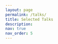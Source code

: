 ```yaml
---
layout: page
permalink: /talks/
title: Selected Talks
description:
nav: true
nav_order: 5
---
```


<head>
<style>
        #toc_container {
            background: #f9f9f9 none repeat scroll 0 0;
            border: 1px solid #aaa;
            display: table;
            font-size: 95%;
            margin-bottom: 1em;
            padding: 20px;
            padding-right: 55px;
            padding-top: 35px;
            width: auto;
        }

        .toc_title {
            font-weight: 700;
            text-align: center;
        }

        #toc_container li, #toc_container ul, #toc_container ul li {
            list-style: outside none none !important;
        }
    </style>
</head>

<body>
<p>To access the full list of my talks, please visit my <a href="https://www.slideshare.net/AnaLuPinho">SlideShare webpage</a>.</p>
<div id="toc_container">
    <p class="toc_title" style="color:black;">Contents</p>
    <ul class="toc_list">
        <li style="padding: 0.5em 0 1.5em 0"><a href="#First_Point_Header">
                1. Invited Talks </a>
                <ol>
                    <a href="#IT1">a. Deep behavioral phenotyping in functional MRI for cognitive mapping of the human brain</a>
                </ol>
                <ol>
                    <a href="#IT2">b. Individual functional atlasing of the human brain with multitask fMRI data: leveraging the IBC dataset</a>
                </ol>
                <ol>
                    <a href="#IT3">c. Individual Brain Charting, a high-resolution fMRI dataset for cognitive mapping of the human brain</a>
                </ol>
        </li>
        <li style="padding: 0 0 1em 0"><a href="#Second_Point_Header">
                2. Talks at International Conferences</a>
                <ol>
                    <a href="#TIC1">a. Segregation of functional territories in individual brains</a>
                </ol>
                <ol>
                    <a href="#TIC2">b. Individual Brain Charting dataset extension: second and third releases</a>
                </ol>
                <ol>
                    <a href="#TIC3">c. Individual Brain Charting, a high-resolution fMRI dataset for cognitive mapping of the human brain</a>
                </ol>
        </li>
    </ul>
</div>

<br /><br />
<h2 id="First_Point_Header" style="padding: 1em 0 0 0"><b>Invited Talks</b></h2>

<p id="IT1" style="padding: 5em 0 0 0">
<iframe src="//www.slideshare.net/slideshow/embed_code/key/dFzXj75ZbdBG0B" width="595" height="485" frameborder="0" marginwidth="0" marginheight="0" scrolling="no" style="border:1px solid #CCC; border-width:1px; margin-bottom:5px; max-width: 100%;" allowfullscreen> </iframe> <div style="margin-bottom:5px"> <strong> <a href="//www.slideshare.net/AnaLuPinho/deep-behavioral-phenotyping-in-functional-mri-for-cognitive-mapping-of-the-human-brain" title="Deep behavioral phenotyping in functional MRI for cognitive mapping of the human brain" target="_blank">Deep behavioral phenotyping in functional MRI for cognitive mapping of the human brain</a> </strong> from <strong><a href="//www.slideshare.net/AnaLuPinho" target="_blank">Ana Luísa Pinho</a></strong> </div>
</p>

Functional Magnetic Resonance Imaging (fMRI) provides means to characterize brain activations in response to behavior. However, cognitive neuroscience has been limited to group-level effects referring to the performance of specific tasks. To obtain the functional profile of elementary cognitive mechanisms, the combination of brain responses to many tasks is required, by pooling data or results from different single-task studies. Meta-analyses allow the accumulation of knowledge across studies. Yet, they are typically impacted not only by inter-subject and inter-site variability but also loss of information from sparse peak-coordinate representations. In this talk, I will address a battery of studies, which combine deep phenotyping and multitask-fMRI approaches to extensively investigate the functional signatures of the different components that characterize the human behavior. First, I will describe a set of experiments, based on temporally controlled task designs, reported in [1], [2] and [3], in which we leverage a collection of source task-fMRI data from the Individual Brain Charting (IBC) dataset. The main goal herein is to investigate the feasibility of performing individual functional brain atlasing, free from inter-subject and inter-site variability, as an effort to establish an univocal relationship between functional segregation of brain regions and elementary mental functions. Results show that individual topographies---common to all tasks---are consistently mapped within and, to a lesser extent, across participants. Besides, prediction scores associated with the reconstruction of contrasts of one task from the remaining ones reveal the quantitative contribution of each task to these common representations. Yet, scores decreased when subjects were permuted between train and test, confirming that topographies are driven by subject-specific variability. In addition, we demonstrate how cognitive mapping can benefit from contrasts accumulation, by analyzing the functional fingerprints of a set of individualized regions-of-interest from the language network. Second, I will describe our ongoing work on the quality-assessment and validation of a subset of tasks from IBC dataset based on naturalistic stimuli using a Fast Shared Response Model encoding experiment [4]. I will finish this presentation with some insights about the application of the aforementioned functional-atlasing techniques to probe region-specific topographies linked to a particular neurocognitive mechanism of interest.

<p>[1] <a href="https://www.doi.org/10.1002/hbm.25189">Pinho, A.L. et al. (2021) DOI: 10.1002/hbm.25189</a></p>
<p>[2] <a href="https://www.doi.org/10.1038/sdata.2018.105">Pinho, A.L. et al. (2018) DOI: 10.1038/sdata.2018.105</a></p>
<p>[3] <a href="https://www.doi.org/10.1038/s41597-020-00670-4">Pinho, A.L. et al. (2020) DOI: 10.1038/s41597-020-00670-4</a></p>
<p>[4] <a href="https://www.doi.org/10.48550/arXiv.1909.12537">Richard, H. et al. (2019) DOI: 10.48550/arXiv.1909.12537</a></p>

<p id="IT2" style="padding: 5em 0 0 0">
<iframe src="//www.slideshare.net/slideshow/embed_code/key/NzqjEK5GtgaP3I" width="595" height="485" frameborder="0" marginwidth="0" marginheight="0" scrolling="no" style="border:1px solid #CCC; border-width:1px; margin-bottom:5px; max-width: 100%;" allowfullscreen> </iframe> <div style="margin-bottom:5px"> <strong> <a href="//www.slideshare.net/AnaLuPinho/individual-functional-atlasing-of-the-human-brain-with-multitask-fmri-data-leveraging-the-ibc-dataset-239105719" title="Individual functional atlasing of the human brain with multitask fMRI data: leveraging the IBC dataset" target="_blank">Individual functional atlasing of the human brain with multitask fMRI data: leveraging the IBC dataset</a> </strong> from <strong><a href="//www.slideshare.net/AnaLuPinho" target="_blank">Ana Luísa Pinho</a></strong> </div>
</p>

Linking brain systems and mental functions requires accurate descriptions of behavioral tasks and fine demarcations of brain regions. Functional Magnetic Resonance Imaging (fMRI) has opened the possibility to investigate how brain activity is modulated by behavior. However, to date, no data collection has systematically addressed the functional mapping of cognitive mechanisms at a fine spatial scale. Most studies so far are bound to one single task, in which functional responses to a handful of contrasts are analyzed and reported as a group average brain map. The Individual Brain Charting (IBC) project stands for a high-resolution (1.5mm), multi-task fMRI dataset, intended to provide an objective basis for the establishment of a neurocognitive atlas based on the individual mapping of the human brain. This data collection refers to a permanent cohort during performance of a wide variety of tasks across many sessions. Data up to the third release---comprising 28 tasks---are publicly available in the OpenNeuro repository (ds002685). Derived statistical maps from the first and second releases can be found in NeuroVault (id6618) and they amount for 205 canonical contrasts described on the basis of 113 cognitive concepts taken from the Cognitive Atlas. These derivatives reveal all together a comprehensive brain coverage of regions engaged in cognitive processes as well as a successful encoding of the functional networks reported by the original studies. As the dataset becomes larger and the ensuing collection of concepts gets richer, finer subject-specific, cognitive topographies can be extracted from the data. We thus explore this individual-functional-atlasing approach in order to link functional segregation of specialized brain regions to elementary mental functions. Results show that individual topographies---common to all tasks---are consistently mapped within and, to a lesser extent, across participants. Besides, prediction scores associated with the reconstruction of contrasts of one task from the remaining ones reveal the quantitative contribution of each task to these common representations. Yet, scores decreased when subjects were permuted between train and test, confirming that topographies are driven by subject-specific variability. Lastly, we demonstrate how cognitive mapping can benefit from contrasts accumulation, by analyzing the functional fingerprints of a set of individualized regions-of-interest from the language network.

<p id="IT3" style="padding: 5em 0 0 0">
<iframe src="//www.slideshare.net/slideshow/embed_code/key/50HHxsdP8oaFh7" width="595" height="485" frameborder="0" marginwidth="0" marginheight="0" scrolling="no" style="border:1px solid #CCC; border-width:1px; margin-bottom:5px; max-width: 100%;" allowfullscreen> </iframe> <div style="margin-bottom:5px"> <strong> <a href="//www.slideshare.net/AnaLuPinho/individual-brain-charting-a-highresolution-fmri-dataset-for-cognitive-mapping-of-the-human-brain-132710036" title="Individual Brain Charting, a high-resolution fMRI dataset for cognitive mapping of the human brain." target="_blank">Individual Brain Charting, a high-resolution fMRI dataset for cognitive mapping of the human brain.</a> </strong> from <strong><a href="//www.slideshare.net/AnaLuPinho" target="_blank">Ana Luísa Pinho</a></strong> </div>
</p>

Linking brain systems and mental functions requires accurate descriptions of behavioral tasks and fine demarcations of brain regions. Functional Magnetic Resonance Imaging (fMRI) has contributed to the investigation of brain regions involved in a variety of cognitive processes. However, to date, no data collection has systematically addressed the functional mapping of cognitive mechanisms at a fine spatial scale. The Individual Brain Charting (IBC) project stands for a high-resolution multi-task fMRI dataset that intends to provide the objective basis toward a comprehensive functional atlas of the human brain. The data refer to a permanent cohort performing many different tasks. The large amount of task-fMRI data on the same subjects yields a precise mapping of the underlying functions, free from both inter-subject and inter-site variability. The first release of the IBC dataset consists of data acquired from thirteen participants during performance of a dozen of tasks. Raw data from this release are publicly available in the OpenNeuro repository and derived statistical maps can be found in NeuroVault. These maps reveal a successful cognitive encoding of many psychological domains in large areas of the human brain. Indeed, main findings of the original studies were replicated at higher resolution. Our results thus provide a comprehensive revision of the neural correlates underlying behavior, highlighting nonetheless the spatial variability of functional signatures between participants. In addition, this dataset supports investigations using alternative approaches to group-level analysis of task-specific studies. For instance, such rich task-wise dataset can be applied to mega-analytic encoding models towards the development of a brain-atlasing framework, by systematically mapping functional signatures associated with the cognitive components of the tasks. 

<br /><br /><br /><br /><br />
<h2 id="Second_Point_Header" style="padding: 1em 0 0 0"><b>Talks at International Conferences</b></h2>

<p id="TIC1" style="padding: 5em 0 0 0">
<iframe src="//www.slideshare.net/slideshow/embed_code/key/G2yw8PD5LRMvZj" width="595" height="485" frameborder="0" marginwidth="0" marginheight="0" scrolling="no" style="border:1px solid #CCC; border-width:1px; margin-bottom:5px; max-width: 100%;" allowfullscreen> </iframe> <div style="margin-bottom:5px"> <strong> <a href="//www.slideshare.net/AnaLuPinho/segregation-of-functional-territories-in-individual-brains" title="Segregation of functional territories in individual brains" target="_blank">Segregation of functional territories in individual brains</a> </strong> from <strong><a href="//www.slideshare.net/AnaLuPinho" target="_blank">Ana Luísa Pinho</a></strong> </div>
</p>

<p><b>Aims</b></p>
<p>FMRI allows for characterization of brain activations in response to behavior. However, cognitive neuroscience is limited to group-level effects on specific tasks. Pooling data from different task-fMRI studies free from inter-subject and inter-site variability is mandatory toward a fine functional profile of cognitive atoms. We present the Individual Brain Charting dataset --concerning fMRI data acquired at high resolution (1.5mm) in the same environment and cohort-- and investigate the feasibility of individual functional atlasing using a rich taskwise dataset.</p>

<p><b>Methods</b></p>
<p>Individual z-maps from the 60 main contrasts across tasks were estimated to capture significant functional signatures. These derivatives were analyzed as in Pinho et al. (2018). Besides, contrasts were decomposed using dictionary-learning into individual networks featuring neural correlates common to the tasks. To gain insights about these commonalities, we also reconstructed contrasts from the remaining ones in a cross-validation experiment. Additionally, we delineated the cognitive profile of 6 regions-of-interest and assessed whether voxels were correctly assigned to these regions across participants.</p>

<p><b>Results</b></p>
<p>Individual components were consistently mapped and tasks were well predicted from one another. Yet, scores decreased when subjects were permuted between train and test, showing that topographies are driven by subject-specific anatomo-functional characteristics. Additionally, characterization of regions-of-interest from many contrasts objectively establishes functional specialization, supported by prediction accuracies of voxel classification.</p>

<p><b>Conclusions</b></p>
<p>Successful predictions revealed the existence of a latent structure underlying different tasks, illustrating the benefit of system-level, multi-task brain mapping. Contrasts and, subsequently, individual topographies are increasing with the latest releases, allowing for better brain-atlasing frameworks.</p>

<p id="TIC2" style="padding: 5em 0 0 0">
<iframe id="TIC2" src="//www.slideshare.net/slideshow/embed_code/key/5Pp5BJCchqBRin" width="595" height="485" frameborder="0" marginwidth="0" marginheight="0" scrolling="no" style="border:1px solid #CCC; border-width:1px; margin-bottom:5px; max-width: 100%;" allowfullscreen> </iframe> <div style="margin-bottom:5px"> <strong> <a href="//www.slideshare.net/AnaLuPinho/individual-brain-charting-dataset-extension-second-and-third-releases" title="Individual Brain Charting dataset extension: second and third releases" target="_blank">Individual Brain Charting dataset extension: second and third releases</a> </strong> from <strong><a href="//www.slideshare.net/AnaLuPinho" target="_blank">Ana Luísa Pinho</a></strong> </div>
</p>

We present an extension of the Individual Brain Charting (IBC) dataset –an open-access, high spatial-resolution, multitask-fMRI dataset. It is intended to support the investigation on the functional principles governing cognition in the human brain and boost the development of brain-atlasing frameworks. Data are acquired from a permanent cohort (n=12) in the same environment, in order to obtain finer cognitive topographies, free from inter-subject and inter-site variability. The second release includes new tasks on e.g. "mental-time travel", "reward", "theory-of-mind", "pain", "numerosity", "self-reference effect" and "speech recognition". They provide data featuring new psychological domains as well as data from psychological domains already covered in the first release. The dataset currently encompasses 25 tasks --most of them reproduced from previous studies-- and they amount for 205 contrasts described on the basis of 113 cognitive concepts, extracted from the Cognitive Atlas. Additionally, we also present the third release; it pertains to complex and continuous stimuli tackling the visual system and, here, we show the benefits of integrating task data concerning different experimental designs, namely temporal-models designs and naturalistic ones. Source data and derivatives are available in OpenNeuro (ds002685) and NeuroVault (id=6618), respectively. These derivatives refer to smoothed and unthresholded contrast z-maps and they reveal all together a comprehensive brain coverage of regions engaged in cognitive processes as well as a successful encoding of the functional networks reported by the original studies. Besides, the new tasks complement the already existing ones such that a considerable overlap of cognitive concepts is attained, at the same time that new concepts are introduced. As the dataset becomes larger and the collection of concepts gets richer, we show that finer elementary topographies associated with such concepts can be obtained, thus, improving the atlasing of mental functions.

<p id="TIC3" style="padding: 5em 0 0 0">
<iframe src="//www.slideshare.net/slideshow/embed_code/key/GAlwMhKSGvhXuM" width="595" height="485" frameborder="0" marginwidth="0" marginheight="0" scrolling="no" style="border:1px solid #CCC; border-width:1px; margin-bottom:5px; max-width: 100%;" allowfullscreen> </iframe> <div style="margin-bottom:5px"> <strong> <a href="//www.slideshare.net/AnaLuPinho/individual-brain-charting-a-highresolution-fmri-dataset-for-cognitive-mapping-of-the-human-brain-149293368" title="Individual Brain Charting, a high-resolution fMRI dataset for cognitive mapping of the human brain" target="_blank">Individual Brain Charting, a high-resolution fMRI dataset for cognitive mapping of the human brain</a> </strong> from <strong><a href="//www.slideshare.net/AnaLuPinho" target="_blank">Ana Luísa Pinho</a></strong> </div>
</p>

Linking brain systems and mental functions requires accurate descriptions of behavioral tasks and fine demarcations of brain regions. To date, no data collection has systematically addressed the functional mapping of cognitive mechanisms at a fine spatial scale. The Individual Brain Charting (IBC) dataset stands for a high-resolution multi-task fMRI dataset that intends to provide a framework toward a comprehensive functional atlas of the human brain. The data refer to a permanent cohort (12 participants) performing many different tasks, free from both inter-subject and inter-site variability. The first release of the IBC dataset is already out and publicly available in the OpenNeuro (ds000244) and NeuroVault (id=4438). These maps reveal a successful cognitive encoding of many psychological domains in large areas of the human brain, as the main findings of the original studies were reproduced at a high resolution. They thus provide a comprehensive revision of the neural correlates underlying behavior, highlighting nonetheless the spatial variability of functional signatures between participants. Additionally, this dataset supports the investigation of mega-analytic encoding models to be implemented in a brain-atlasing infrastructure, by systematically mapping functional signatures associated with the cognitive components of the tasks.

</body>
